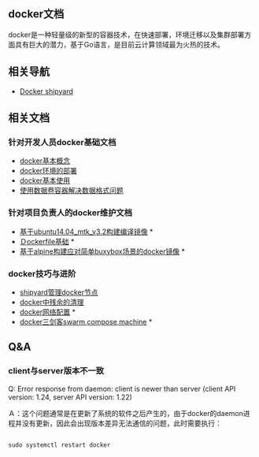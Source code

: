 ## docker文档
docker是一种轻量级的新型的容器技术，在快速部署，环境迁移以及集群部署方面具有巨大的潜力，基于Go语言，是目前云计算领域最为火热的技术。

## 相关导航

- [Docker shipyard](http://172.29.77.114:8080)

## 相关文档

### 针对开发人员docker基础文档
- [docker基本概念](/doc/#/docker/basic_concept)
- [docker环境的部署](/doc/#/docker/windows_deploy)
- [docker基本使用](/doc/#/docker/basic_work)
- [使用数据卷容器解决数据格式问题](/doc/#/docker_volume)

### 针对项目负责人的docker维护文档

- [基于ubuntu14.04_mtk_v3.2构建编译镜像](/doc/#/docker/make_image_based_on_mtkv32) *
- [Ｄockerfile基础](/doc/#/docker/dockerfile_basic) *
- [基于alpine构建应对简单buxybox场景的docker镜像](/doc/#/docker/alpine_busybox) *


### docker技巧与进阶
- [shipyard管理docker节点](/doc/#/docker/shipyard)
- [docker中残余的清理](/doc/#/docker/template_delete)
- [docker网络配置](/doc/#/docker/docker_network) *
- [docker三剑客swarm,compose,machine](/doc/#/docker/docker_swarm) *

## Q&A

### client与server版本不一致

Q: Error response from daemon: client is newer than server (client API version: 1.24, server API version: 1.22)

Ａ：这个问题通常是在更新了系统的软件之后产生的，由于docker的daemon进程并没有更新，因此会出现版本差异无法通信的问题，此时需要执行：

```shell

sudo systemctl restart docker
```

